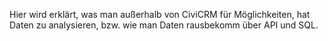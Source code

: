 Hier wird erklärt, was man außerhalb von CiviCRM für Möglichkeiten, hat Daten zu analysieren, bzw. wie man Daten rausbekomm über API und SQL.